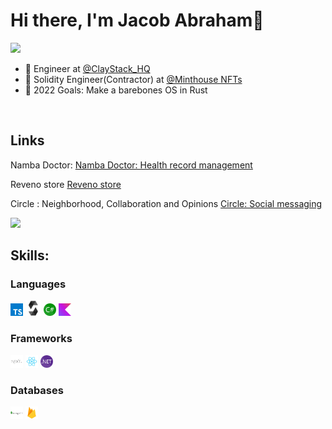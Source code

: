 # Hi there, I'm Jacob Abraham👋

<img height="200" src="https://2.bp.blogspot.com/-cncdegH6HJE/UtshWPXSnRI/AAAAAAAAG-I/-qy_8CA3XdU/s1600/treatyoself_main01.jpg"/>

<br/>

- 🚀 Engineer at <a href="https://twitter.com/ClayStack_HQ">@ClayStack_HQ</a>
- 🎨 Solidity Engineer(Contractor) at <a href="https://twitter.com/MinthouseDev">@Minthouse NFTs</a>
- 🥅 2022 Goals: Make a barebones OS in Rust

<br/>

## Links

Namba Doctor:
<a href="https://www.nambadoctor.com">Namba Doctor: Health record management</a>

Reveno store
<a href="https://play.google.com/store/apps/details?id=com.cashbackapp.cashbackcustomerapp">Reveno store</a>

Circle : Neighborhood, Collaboration and Opinions
<a href="https://play.google.com/store/apps/details?id=circleapp.circleapppackage.circle">Circle: Social messaging</a>

![](https://visitor-badge.glitch.me/badge?page_id=jacob-abe.jacob-abe)
<br />

## Skills:

### Languages

<code><img height="20" src="https://raw.githubusercontent.com/github/explore/80688e429a7d4ef2fca1e82350fe8e3517d3494d/topics/typescript/typescript.png"></code>
<code><img height="25" src="https://raw.githubusercontent.com/github/explore/ba9de12f88fd08825c51928e91f1678cb5c94b26/topics/solidity/solidity.png"></code>
<code><img height="20" src="https://raw.githubusercontent.com/github/explore/80688e429a7d4ef2fca1e82350fe8e3517d3494d/topics/csharp/csharp.png"></code>
<code><img height="20" src="https://raw.githubusercontent.com/github/explore/80688e429a7d4ef2fca1e82350fe8e3517d3494d/topics/kotlin/kotlin.png"></code>

### Frameworks

<code><img height="20" src="https://raw.githubusercontent.com/github/explore/28b02bbc9ad9f7a503c43775aebeb515dc2da5fc/topics/nextjs/nextjs.png"></code>
<code><img height="20" src="https://raw.githubusercontent.com/github/explore/80688e429a7d4ef2fca1e82350fe8e3517d3494d/topics/react/react.png"></code>
<code><img height="20" src="https://raw.githubusercontent.com/github/explore/93d8a67084f94b2a444e510199a6e7622e5b09a3/topics/dotnet/dotnet.png"></code>

### Databases

<code><img height="20" src="https://raw.githubusercontent.com/github/explore/80688e429a7d4ef2fca1e82350fe8e3517d3494d/topics/mongodb/mongodb.png"></code>
<code><img height="20" src="https://raw.githubusercontent.com/github/explore/80688e429a7d4ef2fca1e82350fe8e3517d3494d/topics/firebase/firebase.png"></code>
